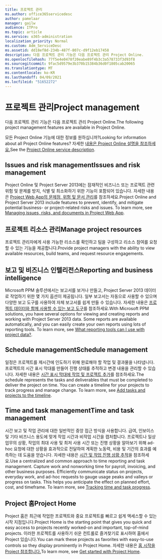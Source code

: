 ```yaml
---
title: 프로젝트 관리
ms.author: office365servicedesc
author: pamelaar
manager: gailw
audience: ITPro
ms.topic: article
ms.service: o365-administration
localization_priority: Normal
ms.custom: Adm_ServiceDesc
ms.assetid: dd18ef8d-234b-487f-807c-d9f12eb17458
description: 다음 프로젝트 관리 기능은 다음 프로젝트 관리 Project Online.
ms.openlocfilehash: 77f5e4e0478f20eabe89f4b3c3a578733f3d93f8
ms.sourcegitcommit: 9fac5d9579e3b370b15384b36d0f1805cab20065
ms.translationtype: MT
ms.contentlocale: ko-KR
ms.lasthandoff: 04/09/2021
ms.locfileid: "51652272"
---
```

# <a name="project-management"></a><span data-ttu-id="15115-103">프로젝트 관리</span><span class="sxs-lookup"><span data-stu-id="15115-103">Project management</span></span>

<span data-ttu-id="15115-104">다음 프로젝트 관리 기능은 다음 프로젝트 관리 Project Online.</span><span class="sxs-lookup"><span data-stu-id="15115-104">The following project management features are available in Project Online.</span></span>
  
<span data-ttu-id="15115-105">모든 Project Online 기능에 대한 정보를 원하십니까?</span><span class="sxs-lookup"><span data-stu-id="15115-105">Looking for information about all Project Online features?</span></span> <span data-ttu-id="15115-106">자세한 [내용은 Project Online 설명을 참조하세요.](project-online-service-description.md)</span><span class="sxs-lookup"><span data-stu-id="15115-106">See the [Project Online service description](project-online-service-description.md).</span></span>
  
## <a name="issues-and-risk-management"></a><span data-ttu-id="15115-107">Issues and risk management</span><span class="sxs-lookup"><span data-stu-id="15115-107">Issues and risk management</span></span>

<span data-ttu-id="15115-p102">Project Online 및 Project Server 2013에는 잠재적인 비즈니스 또는 프로젝트 관련 위험 및 문제를 방지, 식별 및 최소화하기 위한 기능이 포함되어 있습니다. 자세한 내용은 [Project Web App의 문제점, 위험 및 문서 관리](/previous-versions/office/project-server-2010/hh767484(v=office.14))를 참조하세요.</span><span class="sxs-lookup"><span data-stu-id="15115-p102">Project Online and Project Server 2013 include features to prevent, identify, and mitigate potential business- or project-related risks and issues. To learn more, see [Managing issues, risks, and documents in Project Web App](/previous-versions/office/project-server-2010/hh767484(v=office.14)).</span></span>
  
## <a name="manage-project-resources"></a><span data-ttu-id="15115-110">프로젝트 리소스 관리</span><span class="sxs-lookup"><span data-stu-id="15115-110">Manage project resources</span></span>

<span data-ttu-id="15115-111">프로젝트 관리자에게 사용 가능한 리소스를 확인하고 팀을 구성하고 리소스 참여를 요청할 수 있는 기능을 제공합니다.</span><span class="sxs-lookup"><span data-stu-id="15115-111">Provide project managers with the ability to view available resources, build teams, and request resource engagements.</span></span>
  
## <a name="reporting-and-business-intelligence"></a><span data-ttu-id="15115-112">보고 및 비즈니스 인텔리전스</span><span class="sxs-lookup"><span data-stu-id="15115-112">Reporting and business intelligence</span></span>

<span data-ttu-id="15115-p103">Microsoft PPM 솔루션에서는 보고서를 보거나 만들고, Project Server 2013 데이터로 작업하기 위한 몇 가지 옵션이 제공됩니다. 일부 보고서는 자동으로 사용할 수 있으며 다양한 보고 도구를 사용하여 자체 보고서를 쉽게 만들 수 있습니다. 자세한 내용은 [프로젝트 데이터와 함께 사용할 수 있는 보고 도구](/ProjectOnline/what-reporting-tools-can-i-use-with-project-data)를 참조하세요.</span><span class="sxs-lookup"><span data-stu-id="15115-p103">With Microsoft PPM solutions, you have several options for viewing and creating reports and working with Project Server 2013 data. Some reports are available automatically, and you can easily create your own reports using lots of reporting tools. To learn more, see [What reporting tools can I use with project data?](/ProjectOnline/what-reporting-tools-can-i-use-with-project-data).</span></span>
  
## <a name="schedule-management"></a><span data-ttu-id="15115-116">Schedule management</span><span class="sxs-lookup"><span data-stu-id="15115-116">Schedule management</span></span>

<span data-ttu-id="15115-p104">일정은 프로젝트를 제시간에 인도하기 위해 완료해야 할 작업 및 결과물을 나타냅니다. 프로젝트의 시간 표시 막대를 만들어 진행 상태를 추적하고 변경 내용을 관리할 수 있습니다. 자세한 내용은 [시간 표시 막대에 작업 및 프로젝트 추가](https://go.microsoft.com/fwlink/?LinkID=402655)를 참조하세요.</span><span class="sxs-lookup"><span data-stu-id="15115-p104">The schedule represents the tasks and deliverables that must be completed to deliver the project on time. You can create a timeline for your projects to track progress and manage change. To learn more, see [Add tasks and projects to the timeline](https://go.microsoft.com/fwlink/?LinkID=402655).</span></span>
  
## <a name="time-and-task-management"></a><span data-ttu-id="15115-120">Time and task management</span><span class="sxs-lookup"><span data-stu-id="15115-120">Time and task management</span></span>

<span data-ttu-id="15115-p105">시간 보고 및 작업 관리에 대한 일반적인 중앙 접근 방식을 사용합니다. 급여, 인보이스 및 기타 비즈니스 용도에 맞게 작업 시간과 비작업 시간을 캡처합니다. 프로젝트나 일상 업무의 상황, 작업의 최대 사용 및 최저 사용 시간 또는 진행 상황을 알아보기 위해 ad-hoc 요청에 대한 상황을 효과적으로 전달하여 계획한 노동력, 비용 및 기간의 효과를 예측하는 데 도움을 얻습니다. 자세한 내용은 [시간 및 작업 진행 상황 추적](https://go.microsoft.com/fwlink/p/?LinkId=271321)을 참조하세요.</span><span class="sxs-lookup"><span data-stu-id="15115-p105">Use a centralized and common approach to time reporting and task management. Capture work and nonworking time for payroll, invoicing, and other business purposes. Efficiently communicate status on projects, everyday work, and ad-hoc requests to gauge usage peaks and valleys or progress on tasks. This helps you anticipate the effect on planned effort, cost, and timeframe. To learn more, see [Tracking time and task progress](https://go.microsoft.com/fwlink/p/?LinkId=271321).</span></span>

## <a name="project-home"></a><span data-ttu-id="15115-126">Project 홈</span><span class="sxs-lookup"><span data-stu-id="15115-126">Project Home</span></span>

<span data-ttu-id="15115-127">Project 홈은 최근에 작업한 프로젝트와 중요 프로젝트를 빠르고 쉽게 액세스할 수 있는 시작 지점입니다.</span><span class="sxs-lookup"><span data-stu-id="15115-127">Project Home is the starting point that gives you quick and easy access to projects recently worked-on and important, top-of-mind projects.</span></span> <span data-ttu-id="15115-128">이러한 프로젝트를 사용하기 쉬운 컨트롤로 즐겨찾기로 표시하여 홈에서 Project 있습니다.</span><span class="sxs-lookup"><span data-stu-id="15115-128">You can mark these projects as favorites with easy-to-use controls so they display prominently in Project Home.</span></span> <span data-ttu-id="15115-129">자세한 내용은 [홈 시작을 Project 참조합니다.](https://support.office.com/article/a3b38418-35e7-4df4-8e4a-ba6a4fa0562a)</span><span class="sxs-lookup"><span data-stu-id="15115-129">To learn more, see [Get started with Project Home](https://support.office.com/article/a3b38418-35e7-4df4-8e4a-ba6a4fa0562a).</span></span>